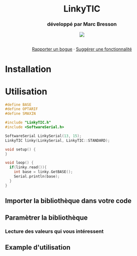 <br />
<div align="center">
  <h1>LinkyTIC</h1>
  
  <h3>développé par Marc Bresson</h3>

  <p align="center">
    <a href="https://linkedin.com/in/marc--bresson"><img src="https://img.shields.io/badge/-LinkedIn-black.svg?style=for-the-badge&logo=linkedin&colorB=555"/></a>
  </p>

  <p align="center">
    <br />
    <a href="https://github.com/MarcBresson/LinkyTIC/issues">Rapporter un bogue</a>
    ·
    <a href="https://github.com/MarcBresson/LinkyTIC/issues">Suggérer une fonctionnalité</a>
  </p>
</div>

# Installation


# Utilisation

```C
#define BASE
#define OPTARIF
#define SMAXIN

#include "LinkyTIC.h"
#include <SoftwareSerial.h>

SoftwareSerial LinkySerial(13, 15);
LinkyTIC linky(LinkySerial, LinkyTIC::STANDARD);

void setup() {
}

void loop() {
  if(linky.read()){
    int base = linky.GetBASE();
    Serial.println(base);
  }
}
```

## Importer la bibliothèque dans votre code

## Paramètrer la bibliothèque

### Lecture des valeurs qui vous intéressent

## Example d'utilisation
